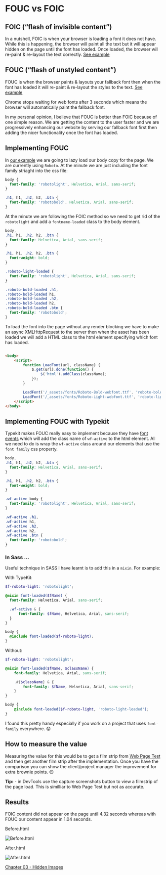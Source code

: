 # FOUC vs FOIC

## FOIC (“flash of invisible content”)
In a nutshell, FOIC is when your browser is loading a font it does not have. While this is happening, the browser will paint all the text but it will appear hidden on the page until the font has loaded. Once loaded, the browser will re-paint & re-layout the text correctly. [See example](https://cloud.githubusercontent.com/assets/1369170/19876828/0aa7d0d6-9f97-11e6-86c8-b7e2c80a9986.gif)

## FOUC (“flash of unstyled content”)
FOUC is when the browser paints & layouts your fallback font then when the font has loaded it will re-paint & re-layout the styles to the text. [See example](https://cloud.githubusercontent.com/assets/1369170/19876827/0aa5c8d6-9f97-11e6-81a2-13fa35f6bbc9.gif)

Chrome stops waiting for web fonts after 3 seconds which means the browser will automatically paint the fallback font.

In my personal opinion, I believe that FOUC is better than FOIC because of one simple reason. We are getting the content to the user faster and we are progressively enhancing our website by serving our fallback font first then adding the nicer functionality once the font has loaded.

## Implementing FOUC

In [our example](http://performance-kit.surge.sh/02/before.html) we are going to lazy load our body copy for the page. We are currently using `Roboto`. At the minute we are just including the font family striaght into the css file:

```css
body {
  font-family: 'robotolight', Helvetica, Arial, sans-serif;
}

.h1, h1, .h2, h2, .btn {
  font-family: 'robotobold', Helvetica, Arial, sans-serif;
}

```

At the minute we are following the FOIC method so we need to get rid of the `robotolight` and add a `fontname-loaded` class to the body element.

```css
body,
.h1, h1, .h2, h2, .btn {
  font-family: Helvetica, Arial, sans-serif;
}

.h1, h1, .h2, h2, .btn {
  font-weight: bold;
}

.roboto-light-loaded {
  font-family: 'robotolight', Helvetica, Arial, sans-serif;
}

.roboto-bold-loaded .h1,
.roboto-bold-loaded h1,
.roboto-bold-loaded .h2,
.roboto-bold-loaded h2,
.roboto-bold-loaded .btn {
  font-family: 'robotobold';
}

```

To load the font into the page without any render blocking we have to make an async XMLHttpRequest to the server then when the asset has been loaded we will add a HTML class to the html element specifying which font has loaded.

```html

<body>
	<script>
		function LoadFont(url, className) {
			$.get(url).done(function() {
				$('html').addClass(className);
			});
		}

		LoadFont('/_assets/fonts/Roboto-Bold-webfont.ttf', 'roboto-bold-loaded');
		LoadFont('/_assets/fonts/Roboto-Light-webfont.ttf', 'roboto-light-loaded');
	</script>
</body>


```

## Implementing FOUC with Typekit

Typekit makes FOUC really easy to implement because they have [font events](https://helpx.adobe.com/typekit/using/font-events.html) which will add the class name of `wf-active` to the html element. All we need to do is wrap the `wf-active` class around our elements that use the `font family` css property.

```css
body,
.h1, h1, .h2, h2, .btn {
  font-family: Helvetica, Arial, sans-serif;
}

.h1, h1, .h2, h2, .btn {
  font-weight: bold;
}

.wf-active body {
  font-family: 'robotolight', Helvetica, Arial, sans-serif;
}

.wf-active .h1,
.wf-active h1,
.wf-active .h2,
.wf-active h2,
.wf-active .btn {
  font-family: 'robotobold';
}

```

### In Sass ...

Useful technique in SASS I have learnt is to add this in a `mixin`. For example:

With TypeKit:

```scss
$f-roboto-light: 'robotolight';

@mixin font-loaded($fName) {
  font-family: Helvetica, Arial, sans-serif;

  .wf-active & {
	  font-family: $fName, Helvetica, Arial, sans-serif;
  }
}

body {
  @include font-loaded($f-roboto-light);
}

```

Without:

```scss
$f-roboto-light: 'robotolight';

@mixin font-loaded($fName, $className) {
	font-family: Helvetica, Arial, sans-serif;

	.#{$className} & {
		font-family: $fName, Helvetica, Arial, sans-serif;
	}
}

body {
	@include font-loaded($f-roboto-light, 'roboto-light-loaded');
}

```

I found this pretty handy especially if you work on a project that uses `font-family` everywhere. :worried:

## How to measure the value

Measuring the value for this would be to get a film strip from [Web Page Test](https://www.webpagetest.org) and then get another film strip after the implementation. Once you have the comparison you can show the client/project manager the improvement for extra brownie points. :wink:

**Tip:** - in DevTools use the capture screenshots button to view a filmstrip of the page load. This is similliar to Web Page Test but not as accurate.


## Results

FOIC content did not appear on the page until 4.32 seconds whereas with FOUC our content appear in 1.04 seconds.

Before.html

![Before.html](https://raw.githubusercontent.com/code-mattclaffey/performance-kit/master/02-fouc-vs-foic/screenshots/FOIC.png)

After.html

![After.html](https://raw.githubusercontent.com/code-mattclaffey/performance-kit/master/02-fouc-vs-foic/screenshots/FOUC.png)

[Chapter 03 - Hidden Images](https://github.com/code-mattclaffey/performance-kit/tree/master/03-hidden-images/readme.md)
